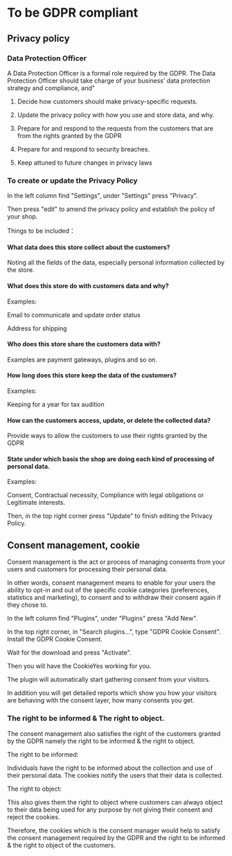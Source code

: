 # To be GDPR compliant

## Privacy policy
### Data Protection Officer
A Data Protection Officer is a formal role required by the GDPR. The Data Protection Officer should  take charge of your business’ data protection strategy and compliance, and"

1. Decide how customers should make privacy-specific requests. 

2. Update the privacy policy with how you use and store data, and why.

3. Prepare for and respond to the requests from the customers that are from the rights granted by the GDPR 

4. Prepare for and respond to security breaches.

5. Keep attuned to future changes in privacy laws

### To create or update the Privacy Policy
In the left column find "Settings", under "Settings" press "Privacy".

Then press "edit" to amend the privacy policy and establish the policy of your shop. 

Things to be included：

#### What data does this store collect about the customers?

Noting all the fields of the data, especially personal information collected by the store. 

#### What does this store do with customers data and why?

Examples:

Email to communicate and update order status

Address for shipping

#### Who does this store share the customers data with?

Examples are payment gateways, plugins and so on. 

#### How long does this store keep the data of the customers?

Examples: 

Keeping for a year for tax audition 

#### How can the customers access, update, or delete the collected data?

Provide ways to allow the customers to use their rights granted by the GDPR

#### State under which basis the shop are doing each kind of processing of personal data.

Examples: 

Consent, Contractual necessity, Compliance with legal obligations or Legitimate interests.

Then, in the top right corner press "Update" to finish editing the Privacy Policy. 

## Consent management, cookie
Consent management is the act or process of managing consents from your users and customers for processing their personal data.

In other words, consent management means to enable for your users the ability to opt-in and out of the specific cookie categories (preferences, statistics and marketing), to consent and to withdraw their consent again if they chose to. 

In the left column find "Plugins", under "Plugins" press "Add New". 

In the top right corner, in "Search plugins...", type "GDPR Cookie Consent". Install the GDPR Cookie Consent. 

Wait for the download and press "Activate". 

Then you will have the CookieYes working for you.

The plugin will automatically start gathering consent from your visitors.

In addition you will get detailed reports which show you how your visitors are behaving with the consent layer, how many consents you get. 

### The right to be informed & The right to object.

The consent management also satisfies the right of the customers granted by the GDPR namely the right to be informed & the right to object.

The right to be informed:

Individuals have the right to be informed about the collection and use of their personal data. The cookies notify the users that their data is collected. 

The right to object:

This also gives them the right to object where customers can always object to their data being used for any purpose by not giving their consent and reject the cookies. 

Therefore, the cookies which is the consent manager would help to satisfy the consent management required by the GDPR and the right to be informed & the right to object of the customers.